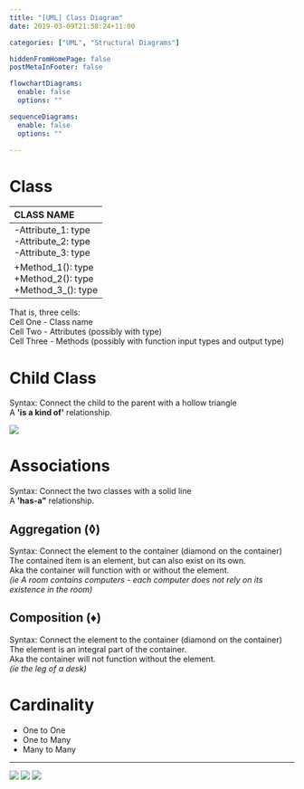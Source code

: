 ```yaml
---
title: "[UML] Class Diagram"
date: 2019-03-09T21:58:24+11:00

categories: ["UML", "Structural Diagrams"]

hiddenFromHomePage: false
postMetaInFooter: false

flowchartDiagrams:
  enable: false
  options: ""

sequenceDiagrams: 
  enable: false
  options: ""

---
```


# Class

| CLASS NAME |
|:-----------|
|-Attribute_1: type<br>-Attribute_2: type<br>-Attribute_3: type|
|+Method_1(): type<br>+Method_2(): type<br>+Method_3_(): type|

That is, three cells:  
Cell One - Class name  
Cell Two - Attributes (possibly with type)  
Cell Three - Methods (possibly with function input types and output type)

# Child Class
Syntax: Connect the child to the parent with a hollow triangle  
A **'is a kind of'** relationship.  

![](Snipaste_2019-03-09_22-13-36.png)

# Associations
Syntax: Connect the two classes with a solid line  
A **'has-a"** relationship.  

## Aggregation (◊)
Syntax: Connect the element to the container (diamond on the container)  
The contained item is an element, but can also exist on its own.  
Aka the container will function with or without the element.  
_(ie A room contains computers - each computer does not rely on its existence in the room)_

## Composition (♦)
Syntax: Connect the element to the container (diamond on the container)  
The element is an integral part of the container.  
Aka the container will not function without the element.  
_(ie the leg of a desk)_

# Cardinality
* One to One
* One to Many
* Many to Many 

---

![](20190306_144140.jpg)
![](sketch.png)
![](sketch_2.png)
